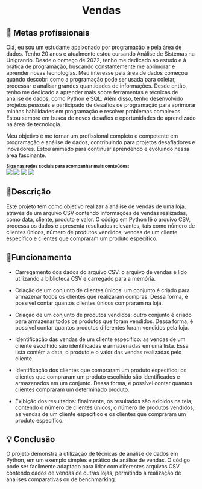 <p align="center">
  </a>
  <h1 align="center">Vendas</h1>
</p>

## :dart: Metas profissionais

Olá, eu sou um estudante apaixonado por programação e pela área de dados. Tenho 20 anos e atualmente estou cursando Análise de Sistemas na Unigranrio. Desde o começo de 2022, tenho me dedicado ao estudo e à prática de programação, buscando constantemente me aprimorar e aprender novas tecnologias. Meu interesse pela área de dados começou quando descobri como a programação pode ser usada para coletar, processar e analisar grandes quantidades de informações. Desde então, tenho me dedicado a aprender mais sobre ferramentas e técnicas de análise de dados, como Python e SQL. Além disso, tenho desenvolvido projetos pessoais e participado de desafios de programação para aprimorar minhas habilidades em programação e resolver problemas complexos. Estou sempre em busca de novos desafios e oportunidades de aprendizado na área de tecnologia.

Meu objetivo é me tornar um profissional completo e competente em programação e análise de dados, contribuindo para projetos desafiadores e inovadores. Estou animado para continuar aprendendo e evoluindo nessa área fascinante.

<sub> <strong>Siga nas redes sociais para acompanhar mais conteúdos: </strong> <br>
[<img src = "https://img.shields.io/badge/GitHub-100000?style=for-the-badge&logo=github&logoColor=white">](https://github.com/Eduardoppereira)
[<img src = "https://img.shields.io/badge/Facebook-1877F2?style=for-the-badge&logo=facebook&logoColor=white">](https://www.facebook.com/seixasqlc/)
[<img src="https://img.shields.io/badge/linkedin-%230077B5.svg?&style=for-the-badge&logo=linkedin&logoColor=white" />](https://www.linkedin.com/in/eduardo-pedrosap/)
[<img src = "https://img.shields.io/badge/instagram-%23E4405F.svg?&style=for-the-badge&logo=instagram&logoColor=white">](https://www.instagram.com/eduardo_01511/)
</sub>

## 📍Descrição

Este projeto tem como objetivo realizar a análise de vendas de uma loja, através de um arquivo CSV contendo informações de vendas realizadas, como data, cliente, produto e valor. O código em Python lê o arquivo CSV, processa os dados e apresenta resultados relevantes, tais como número de clientes únicos, número de produtos vendidos, vendas de um cliente específico e clientes que compraram um produto específico.

## 📃Funcionamento

- Carregamento dos dados do arquivo CSV: o arquivo de vendas é lido utilizando a biblioteca CSV e carregado para a memória.

- Criação de um conjunto de clientes únicos: um conjunto é criado para armazenar todos os clientes que realizaram compras. Dessa forma, é possível contar quantos clientes únicos compraram na loja.

- Criação de um conjunto de produtos vendidos: outro conjunto é criado para armazenar todos os produtos que foram vendidos. Dessa forma, é possível contar quantos produtos diferentes foram vendidos pela loja.

- Identificação das vendas de um cliente específico: as vendas de um cliente escolhido são identificadas e armazenadas em uma lista. Essa lista contém a data, o produto e o valor das vendas realizadas pelo cliente.

- Identificação dos clientes que compraram um produto específico: os clientes que compraram um produto escolhido são identificados e armazenados em um conjunto. Dessa forma, é possível contar quantos clientes compraram um determinado produto.

- Exibição dos resultados: finalmente, os resultados são exibidos na tela, contendo o número de clientes únicos, o número de produtos vendidos, as vendas de um cliente específico e os clientes que compraram um produto específico.

## 💡 Conclusão

O projeto demonstra a utilização de técnicas de análise de dados em Python, em um exemplo simples e prático de análise de vendas. O código pode ser facilmente adaptado para lidar com diferentes arquivos CSV contendo dados de vendas de outras lojas, permitindo a realização de análises comparativas ou de benchmarking.

